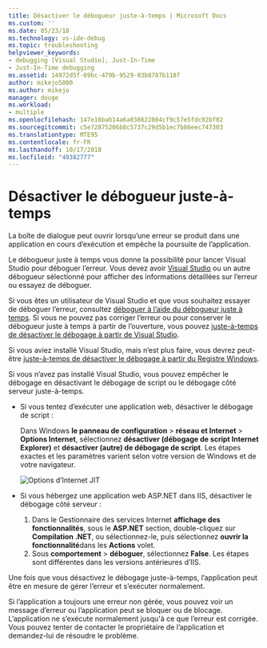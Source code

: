 ```yaml
---
title: Désactiver le débogueur juste-à-temps | Microsoft Docs
ms.custom: ''
ms.date: 05/23/18
ms.technology: vs-ide-debug
ms.topic: troubleshooting
helpviewer_keywords:
- debugging [Visual Studio], Just-In-Time
- Just-In-Time debugging
ms.assetid: 14972d5f-69bc-479b-9529-03b8787b118f
author: mikejo5000
ms.author: mikejo
manager: douge
ms.workload:
- multiple
ms.openlocfilehash: 147e16bab14a6a038622804cf9c57e5fdc92bf02
ms.sourcegitcommit: c5e72875206b8c5737c29d5b1ec7b86eec747303
ms.translationtype: MTE95
ms.contentlocale: fr-FR
ms.lasthandoff: 10/17/2018
ms.locfileid: "49382777"
---
```

# <a name="disable-the-just-in-time-debugger"></a>Désactiver le débogueur juste-à-temps 

La boîte de dialogue peut ouvrir lorsqu’une erreur se produit dans une application en cours d’exécution et empêche la poursuite de l’application. 

Le débogueur juste à temps vous donne la possibilité pour lancer Visual Studio pour déboguer l’erreur. Vous devez avoir [Visual Studio](http://visualstudio.microsoft.com) ou un autre débogueur sélectionné pour afficher des informations détaillées sur l’erreur ou essayez de déboguer. 

Si vous êtes un utilisateur de Visual Studio et que vous souhaitez essayer de déboguer l’erreur, consultez [déboguer à l’aide du débogueur juste à temps](../debugger/debug-using-the-just-in-time-debugger.md). Si vous ne pouvez pas corriger l’erreur ou pour conserver le débogueur juste à temps à partir de l’ouverture, vous pouvez [juste-à-temps de désactiver le débogage à partir de Visual Studio](debug-using-the-just-in-time-debugger.md#BKMK_Enabling). 

Si vous aviez installé Visual Studio, mais n’est plus faire, vous devrez peut-être [juste-à-temps de désactiver le débogage à partir du Registre Windows](debug-using-the-just-in-time-debugger.md#disable-just-in-time-debugging-from-the-windows-registry). 

Si vous n’avez pas installé Visual Studio, vous pouvez empêcher le débogage en désactivant le débogage de script ou le débogage côté serveur juste-à-temps. 

- Si vous tentez d’exécuter une application web, désactiver le débogage de script :
  
  Dans Windows **le panneau de configuration** > **réseau et Internet** > **Options Internet**, sélectionnez **désactiver (débogage de script Internet Explorer)** et **désactiver (autre) de débogage de script**. Les étapes exactes et les paramètres varient selon votre version de Windows et de votre navigateur.
  
  ![Options d’Internet JIT](../debugger/media/jitinternetoptions.png "options JIT internet")
  
- Si vous hébergez une application web ASP.NET dans IIS, désactiver le débogage côté serveur :

  1. Dans le Gestionnaire des services Internet **affichage des fonctionnalités**, sous le **ASP.NET** section, double-cliquez sur **Compilation .NET**, ou sélectionnez-le, puis sélectionnez **ouvrir la fonctionnalité**dans les **Actions** volet. 
  1. Sous **comportement** > **déboguer**, sélectionnez **False**. Les étapes sont différentes dans les versions antérieures d’IIS.

Une fois que vous désactivez le débogage juste-à-temps, l’application peut être en mesure de gérer l’erreur et s’exécuter normalement. 

Si l’application a toujours une erreur non gérée, vous pouvez voir un message d’erreur ou l’application peut se bloquer ou de blocage. L’application ne s’exécute normalement jusqu'à ce que l’erreur est corrigée. Vous pouvez tenter de contacter le propriétaire de l’application et demandez-lui de résoudre le problème.

